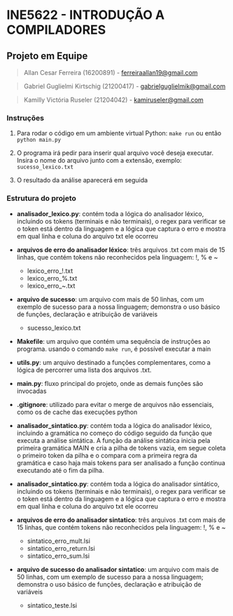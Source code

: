 # INE5622 - INTRODUÇÃO A COMPILADORES

## Projeto em Equipe

> Allan Cesar Ferreira (16200891) - ferreiraallan19@gmail.com

> Gabriel Guglielmi Kirtschig (21200417) - gabrielguglielmik@gmail.com

> Kamilly Victória Ruseler (21204042) - kamiruseler@gmail.com

### Instruções

1. Para rodar o código em um ambiente virtual Python: `make run` ou então `python main.py`

3. O programa irá pedir para inserir qual arquivo você deseja executar. Insira o nome do arquivo junto com a extensão, exemplo: `sucesso_lexico.txt`

4. O resultado da análise aparecerá em seguida

### Estrutura do projeto

- **analisador_lexico.py**: 
contém toda a lógica do analisador léxico, incluindo os tokens (terminais e não terminais), o regex para verificar se o token está dentro da linguagem e a lógica que captura o erro e mostra em qual linha e coluna do arquivo txt ele ocorreu

- **arquivos de erro do analisador léxico**:
três arquivos .txt com mais de 15 linhas, que contém tokens não reconhecidos pela linguagem: !, % e ~
    - lexico_erro_!.txt
    - lexico_erro_%.txt
    - lexico_erro_~.txt

- **arquivo de sucesso**:
um arquivo com mais de 50 linhas, com um exemplo de sucesso para a nossa linguagem; demonstra o uso básico de funções, declaração e atribuição de variáveis
    - sucesso_lexico.txt

- **Makefile**:
um arquivo que contém uma sequência de instruções ao programa. usando o comando `make run`, é possível executar a main

- **utils.py**:
um arquivo destinado a funções complementares, como a lógica de percorrer uma lista dos arquivos .txt. 

- **main.py**:
fluxo principal do projeto, onde as demais funções são invocadas

- **.gitignore**:
utilizado para evitar o merge de arquivos não essenciais, como os de cache das execuções python

- **analisador_sintatico.py**: 
contém toda a lógica do analisador léxico, incluindo a gramática no começo do código seguido da função que executa a análise sintática. A função da análise sintática inicia pela primeira gramática MAIN e cria a pilha de tokens vazia, em segue coleta o primeiro token da pilha e o compara com a primeira regra da gramática e caso haja mais tokens para ser analisado a função continua executando até o fim da pilha.

- **analisador_sintatico.py**: 
contém toda a lógica do analisador sintático, incluindo os tokens (terminais e não terminais), o regex para verificar se o token está dentro da linguagem e a lógica que captura o erro e mostra em qual linha e coluna do arquivo txt ele ocorreu

- **arquivos de erro do analisador sintatico**:
três arquivos .txt com mais de 15 linhas, que contém tokens não reconhecidos pela linguagem: !, % e ~
    - sintatico_erro_mult.lsi
    - sintatico_erro_return.lsi
    - sintatico_erro_sum.lsi

- **arquivo de sucesso do analisador sintatico**:
um arquivo com mais de 50 linhas, com um exemplo de sucesso para a nossa linguagem; demonstra o uso básico de funções, declaração e atribuição de variáveis
    - sintatico_teste.lsi

